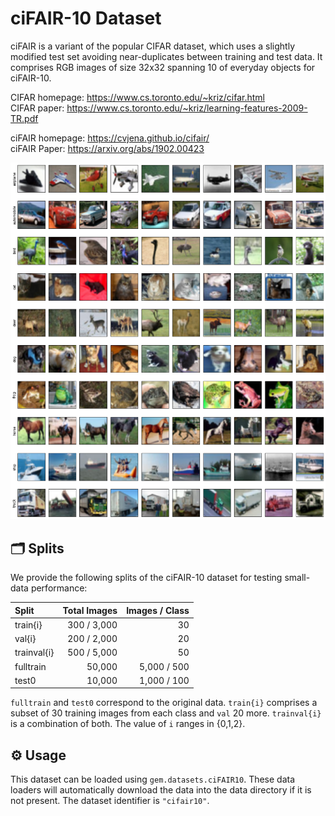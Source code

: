 # ciFAIR-10 Dataset

ciFAIR is a variant of the popular CIFAR dataset, which uses a slightly modified test set avoiding near-duplicates between training and test data.
It comprises RGB images of size 32x32 spanning 10 of everyday objects for ciFAIR-10.

CIFAR homepage: <https://www.cs.toronto.edu/~kriz/cifar.html>  
CIFAR paper: <https://www.cs.toronto.edu/~kriz/learning-features-2009-TR.pdf>

ciFAIR homepage: <https://cvjena.github.io/cifair/>  
ciFAIR Paper: <https://arxiv.org/abs/1902.00423>

![Example images from ciFAIR-10](example_images.png)


## :card_index_dividers: Splits

We provide the following splits of the ciFAIR-10 dataset for testing small-data performance:

|   Split      | Total Images | Images / Class |
|:-------------|-------------:|---------------:|
| train{i}     |  300 / 3,000 |             30 |
| val{i}       |  200 / 2,000 |             20 |
| trainval{i}  |  500 / 5,000 |             50 |
| fulltrain    |       50,000 |    5,000 / 500 |
| test0        |       10,000 |    1,000 / 100 |

`fulltrain` and `test0` correspond to the original data.
`train{i}` comprises a subset of 30 training images from each class and `val` 20 more.
`trainval{i}` is a combination of both.
The value of `i` ranges in {0,1,2}.


## ⚙️ Usage

This dataset can be loaded using `gem.datasets.ciFAIR10`.
These data loaders will automatically download the data into the data directory if it is not present.
The dataset identifier is `"cifair10"`.
